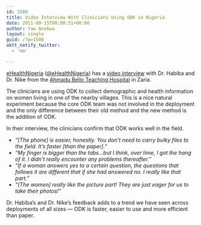 ```yaml
---
id: 1508
title: Video Interview With Clinicians Using ODK in Nigeria
date: 2011-09-15T00:00:51+00:00
author: Yaw Anokwa
layout: single
guid: /?p=1508
aktt_notify_twitter:
  - 'no'

---
```

[eHealthNigeria](http://ehealthnigeria.org/) ([@eHealthNigeria](https://twitter.com/#!/eHealthNigeria)) has a [video interview](https://www.youtube.com/watch?v=fwI48EZdb1o) with Dr. Habiba and Dr. Nike from the [Ahmadu Bello Teaching Hospital](http://www.abuth.org/) in Zaria. 

The clinicians are using ODK to collect demographic and health information on women living in one of the nearby villages. This is a nice natural experiment because the core ODK team was not involved in the deployment and the only difference between their old method and the new method is the addition of ODK.



In their interview, the clinicians confirm that ODK works well in the field. 

  * _“[The phone] is easier, honestly. You don’t need to carry bulky files to the field. It’s faster [than the paper].”_
  * _“My finger is bigger than the tabs…but I think, over time, I got the hang of it. I didn’t really encounter any problems thereafter.”_
  * _“If a woman answers yes to a certain question, the questions that follows it are different that if she had answered no. I really like that part.”_
  * _“[The women] really like the picture part! They are just eager for us to take their photos!”_

Dr. Habiba’s and Dr. Nike’s feedback adds to a trend we have seen across deployments of all sizes — ODK is faster, easier to use and more efficient than paper.
